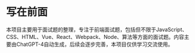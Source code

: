 # 写在前面
本项目主要用于面试题的整理，专注于前端面试题，包括但不限于JavaScript、CSS、HTML、Vue、React、Webpack、Node、算法等方面的面试题。内容主要由ChatGPT-4自动生成，后续会逐步完善，本项目仅供学习交流使用。

<!-- 引入自定义组件 -->
<script setup>
import MenuList from '.vitepress/components/MenuList.vue'
</script>

<!-- ## 导航
<br/>

<MenuList /> -->
